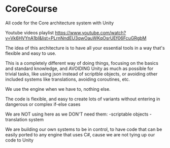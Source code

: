 # CoreCourse
All code for the Core architecture system with Unity

Youtube videos playlist
https://www.youtube.com/watch?v=Vk6HVYnA1bI&list=PLrnNndEU3qwOauWKqOsrUEf06FcuGRgbM


The idea of this architecture is to have all your essential tools in a way that's flexible and easy to use.

This is a completely different way of doing things, focusing on the basics and standard knowledge, and AVOIDING Unity
as much as possible for trivial tasks, like using json instead of scriptble objects, or avoiding other included systems
like translations, avoiding coroutines, etc.

We use the engine when we have to, nothing else.

The code is flexible, and easy to create lots of variants without entering in dangerous or complex if-else cases


We are NOT using here as we DON'T need them:
-scriptable objects
-translation system


We are building our own systems to be in control, to have code that can be easily ported to any engine
that uses C#, cause we are not tying up our code to Unity

